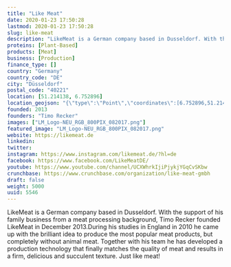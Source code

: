 ```yaml
---
title: "Like Meat"
date: 2020-01-23 17:50:28
lastmod: 2020-01-23 17:50:28
slug: like-meat
description: "LikeMeat is a German company based in Dusseldorf. With the support of his family business from a meat processing background, Timo Recker founded LikeMeat in December 2013.During his studies in England in 2010 he came up with the brilliant idea to produce the most popular meat products, but completely without animal meat. Together with his team he has developed a production technology that finally matches the quality of meat and results in a firm, delicious and succulent texture. Just like meat!"
proteins: [Plant-Based]
products: [Meat]
business: [Production]
finance_type: []
country: "Germany"
country_code: "DE"
city: "Düsseldorf"
postal_code: "40221"
location: [51.214138, 6.752896]
location_geojson: "{\"type\":\"Point\",\"coordinates\":[6.752896,51.214138]}"
founded: 2013
founders: "Timo Recker"
images: ["LM_Logo-NEU_RGB_800PIX_082017.png"]
featured_image: "LM_Logo-NEU_RGB_800PIX_082017.png"
website: https://likemeat.de
linkedin: 
twitter: 
instagram: https://www.instagram.com/likemeat.de/?hl=de
facebook: https://www.facebook.com/LikeMeatDE/
youtube: https://www.youtube.com/channel/UCXWhrkIjiPjykjYGqCvSKbw
crunchbase: https://www.crunchbase.com/organization/like-meat-gmbh
draft: false
weight: 5000
uuid: 5546
---
```

LikeMeat is a German company based in Dusseldorf. With the support of his family business from a meat processing background, Timo Recker founded LikeMeat in December 2013.During his studies in England in 2010 he came up with the brilliant idea to produce the most popular meat products, but completely without animal meat. Together with his team he has developed a production technology that finally matches the quality of meat and results in a firm, delicious and succulent texture. Just like meat!
